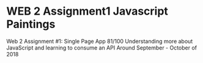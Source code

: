 # WEB 2 Assignment1 Javascript Paintings
Web 2 Assignment #1: Single Page App 81/100 
Understanding more about JavaScript and learning to consume an API Around September - October of 2018
